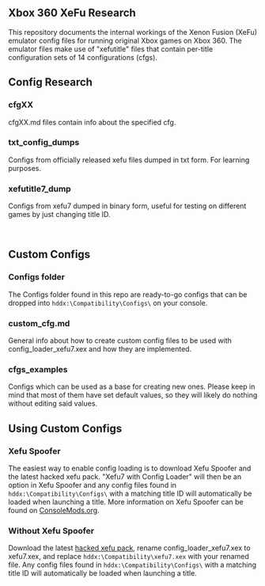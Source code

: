 ## Xbox 360 XeFu Research
This repository documents the internal workings of the Xenon Fusion (XeFu) emulator config files for running original Xbox games on Xbox 360. The emulator files make use of "xefutitle" files that contain per-title configuration sets of 14 configurations (cfgs).

## Config Research

### cfgXX
cfgXX.md files contain info about the specified cfg.

### txt_config_dumps
Configs from officially released xefu files dumped in txt form. For learning purposes.

### xefutitle7_dump
Configs from xefu7 dumped in binary form, useful for testing on different games by just changing title ID.

&nbsp;

## Custom Configs

### Configs folder
The Configs folder found in this repo are ready-to-go configs that can be dropped into `hddx:\Compatibility\Configs\` on your console.

### custom_cfg.md
General info about how to create custom config files to be used with config_loader_xefu7.xex and how they are implemented.

### cfgs_examples
Configs which can be used as a base for creating new ones. Please keep in mind that most of them have set default values, so they will likely do nothing without editing said values.

## Using Custom Configs

### Xefu Spoofer
The easiest way to enable config loading is to download Xefu Spoofer and the latest hacked xefu pack. "Xefu7 with Config Loader" will then be an option in Xefu Spoofer and any config files found in `hddx:\Compatibility\Configs\` with a matching title ID will automatically be loaded when launching a title. More information on Xefu Spoofer can be found on [ConsoleMods.org](https://consolemods.org/wiki/Xbox_360:Original_Xbox_Games_Compatibility_List).

### Without Xefu Spoofer
Download the latest [hacked xefu pack](https://consolemods.org/wiki/File:Hacked_Xefu_Pack.zip), rename config_loader_xefu7.xex to xefu7.xex, and replace `hddx:\Compatibility\xefu7.xex` with your renamed file. Any config files found in `hddx:\Compatibility\Configs\` with a matching title ID will automatically be loaded when launching a title.
